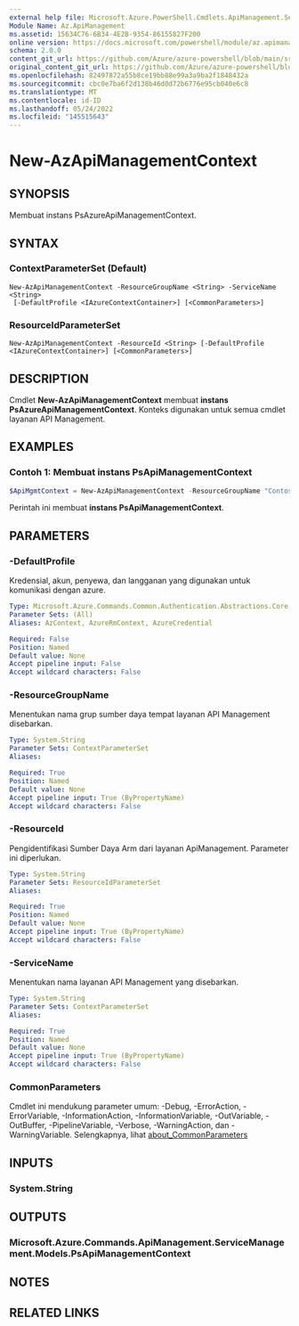 ```yaml
---
external help file: Microsoft.Azure.PowerShell.Cmdlets.ApiManagement.ServiceManagement.dll-Help.xml
Module Name: Az.ApiManagement
ms.assetid: 15634C76-6B34-4E2B-9354-86155827F200
online version: https://docs.microsoft.com/powershell/module/az.apimanagement/new-azapimanagementcontext
schema: 2.0.0
content_git_url: https://github.com/Azure/azure-powershell/blob/main/src/ApiManagement/ApiManagement/help/New-AzApiManagementContext.md
original_content_git_url: https://github.com/Azure/azure-powershell/blob/main/src/ApiManagement/ApiManagement/help/New-AzApiManagementContext.md
ms.openlocfilehash: 82497872a55b8ce19bb88e99a3a9ba2f1848432a
ms.sourcegitcommit: cbc0e7ba6f2d138b46d0d72b6776e95cb040e6c8
ms.translationtype: MT
ms.contentlocale: id-ID
ms.lasthandoff: 05/24/2022
ms.locfileid: "145515643"
---
```

# New-AzApiManagementContext

## SYNOPSIS
Membuat instans PsAzureApiManagementContext.

## SYNTAX

### ContextParameterSet (Default)
```
New-AzApiManagementContext -ResourceGroupName <String> -ServiceName <String>
 [-DefaultProfile <IAzureContextContainer>] [<CommonParameters>]
```

### ResourceIdParameterSet
```
New-AzApiManagementContext -ResourceId <String> [-DefaultProfile <IAzureContextContainer>] [<CommonParameters>]
```

## DESCRIPTION
Cmdlet **New-AzApiManagementContext** membuat **instans PsAzureApiManagementContext**.
Konteks digunakan untuk semua cmdlet layanan API Management.

## EXAMPLES

### Contoh 1: Membuat instans PsApiManagementContext
```powershell
$ApiMgmtContext = New-AzApiManagementContext -ResourceGroupName "ContosoResources" -ServiceName "Contoso"
```

Perintah ini membuat **instans PsApiManagementContext**.

## PARAMETERS

### -DefaultProfile
Kredensial, akun, penyewa, dan langganan yang digunakan untuk komunikasi dengan azure.

```yaml
Type: Microsoft.Azure.Commands.Common.Authentication.Abstractions.Core.IAzureContextContainer
Parameter Sets: (All)
Aliases: AzContext, AzureRmContext, AzureCredential

Required: False
Position: Named
Default value: None
Accept pipeline input: False
Accept wildcard characters: False
```

### -ResourceGroupName
Menentukan nama grup sumber daya tempat layanan API Management disebarkan.

```yaml
Type: System.String
Parameter Sets: ContextParameterSet
Aliases:

Required: True
Position: Named
Default value: None
Accept pipeline input: True (ByPropertyName)
Accept wildcard characters: False
```

### -ResourceId
Pengidentifikasi Sumber Daya Arm dari layanan ApiManagement. Parameter ini diperlukan.

```yaml
Type: System.String
Parameter Sets: ResourceIdParameterSet
Aliases:

Required: True
Position: Named
Default value: None
Accept pipeline input: True (ByPropertyName)
Accept wildcard characters: False
```

### -ServiceName
Menentukan nama layanan API Management yang disebarkan.

```yaml
Type: System.String
Parameter Sets: ContextParameterSet
Aliases:

Required: True
Position: Named
Default value: None
Accept pipeline input: True (ByPropertyName)
Accept wildcard characters: False
```

### CommonParameters
Cmdlet ini mendukung parameter umum: -Debug, -ErrorAction, -ErrorVariable, -InformationAction, -InformationVariable, -OutVariable, -OutBuffer, -PipelineVariable, -Verbose, -WarningAction, dan -WarningVariable. Selengkapnya, lihat [about_CommonParameters](http://go.microsoft.com/fwlink/?LinkID=113216)

## INPUTS

### System.String

## OUTPUTS

### Microsoft.Azure.Commands.ApiManagement.ServiceManagement.Models.PsApiManagementContext

## NOTES

## RELATED LINKS
